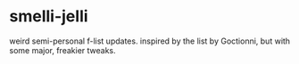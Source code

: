 # smelli-jelli
weird semi-personal f-list updates. inspired by the list by Goctionni, but with some major, freakier tweaks.
